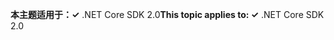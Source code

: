 <span data-ttu-id="750fc-101">**本主题适用于：✓** .NET Core SDK 2.0</span><span class="sxs-lookup"><span data-stu-id="750fc-101">**This topic applies to: ✓** .NET Core SDK 2.0</span></span>
